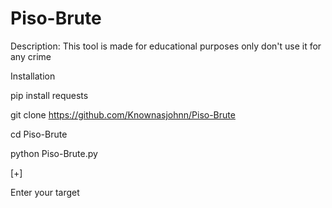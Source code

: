 # Piso-Brute

Description: This tool is made for educational purposes only don't use it for any crime

Installation

pip install requests

git clone https://github.com/Knownasjohnn/Piso-Brute

cd Piso-Brute

python Piso-Brute.py

[+]

Enter your target
